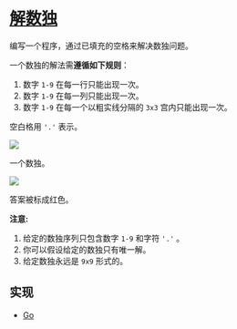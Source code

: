 # [解数独](https://leetcode-cn.com/problems/sudoku-solver/description/)

编写一个程序，通过已填充的空格来解决数独问题。

一个数独的解法需**遵循如下规则**：

1. 数字 `1-9` 在每一行只能出现一次。
2. 数字 `1-9` 在每一列只能出现一次。
3. 数字 `1-9` 在每一个以粗实线分隔的 `3x3` 宫内只能出现一次。

空白格用 `'.'` 表示。

![](http://upload.wikimedia.org/wikipedia/commons/thumb/f/ff/Sudoku-by-L2G-20050714.svg/250px-Sudoku-by-L2G-20050714.svg.png)

一个数独。

![](http://upload.wikimedia.org/wikipedia/commons/thumb/3/31/Sudoku-by-L2G-20050714_solution.svg/250px-Sudoku-by-L2G-20050714_solution.svg.png)

答案被标成红色。

**注意:**

1. 给定的数独序列只包含数字 `1-9` 和字符 `'.'` 。
2. 你可以假设给定的数独只有唯一解。
3. 给定数独永远是 `9x9` 形式的。

## 实现

- [Go](https://github.com/pojozhang/playground/blob/master/solutions/go/src/playground/algorithm/sudoku_solver.go)
